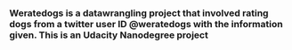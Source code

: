 ### Weratedogs is a datawrangling project that involved rating dogs from a twitter user ID @weratedogs with the information given. This is an Udacity Nanodegree project
